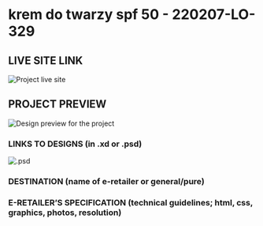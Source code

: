 # krem do twarzy spf 50 - 220207-LO-329

<!-- please enter project number recived from PM -->

## LIVE SITE LINK

<!-- please enter link to site preview here -->

![Project live site](./link)

## PROJECT PREVIEW

![Design preview for the project](https://drive.google.com/file/d/1Pt-mi8yb-L2HHTvIN091n4SkWP3t1r6U/view)

### LINKS TO DESIGNS (in .xd or .psd)

![.psd](https://drive.google.com/drive/folders/1OuCEQVswITHtejXhriEF_4blEuHVYwiC)

<!-- please enter link to preview designs -->

### DESTINATION (name of e-retailer or general/pure)

<!-- please enter e-retailers name -->

### E-RETAILER’S SPECIFICATION (technical guidelines; html, css, graphics, photos, resolution)

<!-- please enter any additional comments important for the project -->
